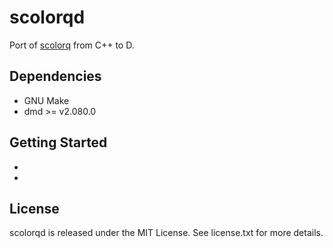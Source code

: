 # scolorqd

Port of [scolorq](https://people.eecs.berkeley.edu/~dcoetzee/downloads/scolorq/) from C++ to D.

## Dependencies

* GNU Make
* dmd >= v2.080.0

## Getting Started

* 
* 

## License

scolorqd is released under the MIT License. See license.txt for more details.